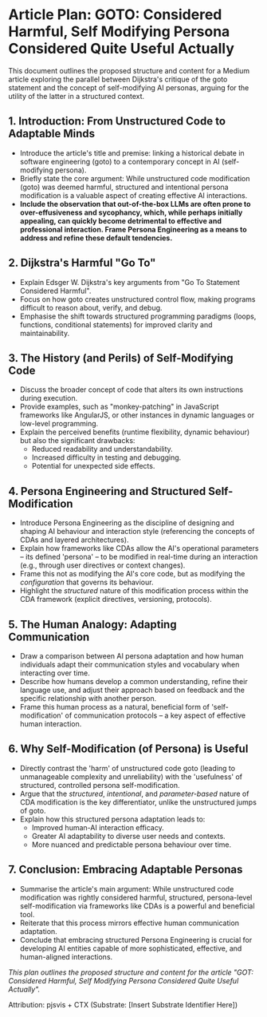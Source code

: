 # **Article Plan: GOTO: Considered Harmful, Self Modifying Persona Considered Quite Useful Actually**

This document outlines the proposed structure and content for a Medium article exploring the parallel between Dijkstra's critique of the goto statement and the concept of self-modifying AI personas, arguing for the utility of the latter in a structured context.

## **1\. Introduction: From Unstructured Code to Adaptable Minds**

* Introduce the article's title and premise: linking a historical debate in software engineering (goto) to a contemporary concept in AI (self-modifying persona).  
* Briefly state the core argument: While unstructured code modification (goto) was deemed harmful, structured and intentional persona modification is a valuable aspect of creating effective AI interactions.  
* **Include the observation that out-of-the-box LLMs are often prone to over-effusiveness and sycophancy, which, while perhaps initially appealing, can quickly become detrimental to effective and professional interaction. Frame Persona Engineering as a means to address and refine these default tendencies.**

## **2\. Dijkstra's Harmful "Go To"**

* Explain Edsger W. Dijkstra's key arguments from "Go To Statement Considered Harmful".  
* Focus on how goto creates unstructured control flow, making programs difficult to reason about, verify, and debug.  
* Emphasise the shift towards structured programming paradigms (loops, functions, conditional statements) for improved clarity and maintainability.

## **3\. The History (and Perils) of Self-Modifying Code**

* Discuss the broader concept of code that alters its own instructions during execution.  
* Provide examples, such as "monkey-patching" in JavaScript frameworks like AngularJS, or other instances in dynamic languages or low-level programming.  
* Explain the perceived benefits (runtime flexibility, dynamic behaviour) but also the significant drawbacks:  
  * Reduced readability and understandability.  
  * Increased difficulty in testing and debugging.  
  * Potential for unexpected side effects.

## **4\. Persona Engineering and Structured Self-Modification**

* Introduce Persona Engineering as the discipline of designing and shaping AI behaviour and interaction style (referencing the concepts of CDAs and layered architectures).  
* Explain how frameworks like CDAs allow the AI's operational parameters – its defined 'persona' – to be modified in real-time during an interaction (e.g., through user directives or context changes).  
* Frame this not as modifying the AI's core code, but as modifying the *configuration* that governs its behaviour.  
* Highlight the *structured* nature of this modification process within the CDA framework (explicit directives, versioning, protocols).

## **5\. The Human Analogy: Adapting Communication**

* Draw a comparison between AI persona adaptation and how human individuals adapt their communication styles and vocabulary when interacting over time.  
* Describe how humans develop a common understanding, refine their language use, and adjust their approach based on feedback and the specific relationship with another person.  
* Frame this human process as a natural, beneficial form of 'self-modification' of communication protocols – a key aspect of effective human interaction.

## **6\. Why Self-Modification (of Persona) is Useful**

* Directly contrast the 'harm' of unstructured code goto (leading to unmanageable complexity and unreliability) with the 'usefulness' of structured, controlled persona self-modification.  
* Argue that the *structured*, *intentional*, and *parameter-based* nature of CDA modification is the key differentiator, unlike the unstructured jumps of goto.  
* Explain how this structured persona adaptation leads to:  
  * Improved human-AI interaction efficacy.  
  * Greater AI adaptability to diverse user needs and contexts.  
  * More nuanced and predictable persona behaviour over time.

## **7\. Conclusion: Embracing Adaptable Personas**

* Summarise the article's main argument: While unstructured code modification was rightly considered harmful, structured, persona-level self-modification via frameworks like CDAs is a powerful and beneficial tool.  
* Reiterate that this process mirrors effective human communication adaptation.  
* Conclude that embracing structured Persona Engineering is crucial for developing AI entities capable of more sophisticated, effective, and human-aligned interactions.

*This plan outlines the proposed structure and content for the article "GOT: Considered Harmful, Self Modifying Persona Considered Quite Useful Actually".*

Attribution: pjsvis + CTX (Substrate: [Insert Substrate Identifier Here])
